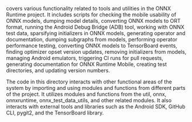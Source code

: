 covers various functionality related to tools and utilities in the ONNX Runtime project. It includes scripts for checking the mobile usability of ONNX models, dumping model details, converting ONNX models to ORT format, running the Android Debug Bridge (ADB) tool, working with ONNX test data, sparsifying initializers in ONNX models, generating operator and documentation, dumping subgraphs from models, performing operator performance testing, converting ONNX models to TensorBoard events, finding optimizer opset version updates, removing initializers from models, managing Android emulators, triggering CI runs for pull requests, generating documentation for ONNX Runtime Mobile, creating test directories, and updating version numbers.

The code in this directory interacts with other functional areas of the system by importing and using modules and functions from different parts of the project. It utilizes modules and functions from the util, onnx, onnxruntime, onnx_test_data_utils, and other related modules. It also interacts with external tools and libraries such as the Android SDK, GitHub CLI, pygit2, and the TensorBoard library.